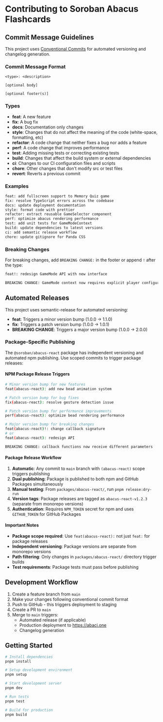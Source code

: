 # Contributing to Soroban Abacus Flashcards

## Commit Message Guidelines

This project uses [Conventional Commits](https://conventionalcommits.org/) for automated versioning and changelog generation.

### Commit Message Format

```
<type>: <description>

[optional body]

[optional footer(s)]
```

### Types

- **feat**: A new feature
- **fix**: A bug fix
- **docs**: Documentation only changes
- **style**: Changes that do not affect the meaning of the code (white-space, formatting, etc)
- **refactor**: A code change that neither fixes a bug nor adds a feature
- **perf**: A code change that improves performance
- **test**: Adding missing tests or correcting existing tests
- **build**: Changes that affect the build system or external dependencies
- **ci**: Changes to our CI configuration files and scripts
- **chore**: Other changes that don't modify src or test files
- **revert**: Reverts a previous commit

### Examples

```bash
feat: add fullscreen support to Memory Quiz game
fix: resolve TypeScript errors across the codebase
docs: update deployment documentation
style: format code with prettier
refactor: extract reusable GameSelector component
perf: optimize abacus rendering performance
test: add unit tests for GameModeContext
build: update dependencies to latest versions
ci: add semantic release workflow
chore: update gitignore for Panda CSS
```

### Breaking Changes

For breaking changes, add `BREAKING CHANGE:` in the footer or append `!` after the type:

```bash
feat!: redesign GameMode API with new interface

BREAKING CHANGE: GameMode context now requires explicit player configuration
```

## Automated Releases

This project uses semantic-release for automated versioning:

- **feat**: Triggers a minor version bump (1.0.0 → 1.1.0)
- **fix**: Triggers a patch version bump (1.0.0 → 1.0.1)
- **BREAKING CHANGE**: Triggers a major version bump (1.0.0 → 2.0.0)

### Package-Specific Publishing

The `@soroban/abacus-react` package has independent versioning and automated npm publishing. Use scoped commits to trigger package releases:

#### NPM Package Release Triggers

```bash
# Minor version bump for new features
feat(abacus-react): add new bead animation system

# Patch version bump for bug fixes
fix(abacus-react): resolve gesture detection issue

# Patch version bump for performance improvements
perf(abacus-react): optimize bead rendering performance

# Major version bump for breaking changes
feat(abacus-react)!: change callback signature
# or
feat(abacus-react): redesign API

BREAKING CHANGE: callback functions now receive different parameters
```

#### Package Release Workflow

1. **Automatic**: Any commit to `main` branch with `(abacus-react)` scope triggers publishing
2. **Dual publishing**: Package is published to both npm and GitHub Packages simultaneously
3. **Manual testing**: From `packages/abacus-react/`, run `pnpm release:dry-run`
4. **Version tags**: Package releases are tagged as `abacus-react-v1.2.3` (separate from monorepo versions)
5. **Authentication**: Requires `NPM_TOKEN` secret for npm and uses `GITHUB_TOKEN` for GitHub Packages

#### Important Notes

- **Package scope required**: Use `feat(abacus-react):` not just `feat:` for package releases
- **Independent versioning**: Package versions are separate from monorepo versions
- **Path filtering**: Only changes in `packages/abacus-react/` directory trigger builds
- **Test requirements**: Package tests must pass before publishing

## Development Workflow

1. Create a feature branch from `main`
2. Make your changes following conventional commit format
3. Push to GitHub - this triggers deployment to staging
4. Create a PR to `main`
5. Merge to `main` triggers:
   - Automated release (if applicable)
   - Production deployment to https://abaci.one
   - Changelog generation

## Getting Started

```bash
# Install dependencies
pnpm install

# Setup development environment
pnpm setup

# Start development server
pnpm dev

# Run tests
pnpm test

# Build for production
pnpm build
```
